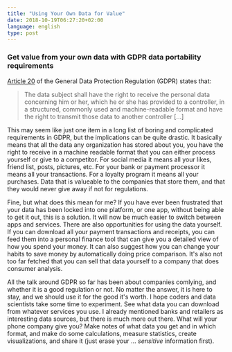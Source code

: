 ```yaml
---
title: "Using Your Own Data for Value"
date: 2018-10-19T06:27:20+02:00
language: english
type: post
---
```


### Get value from your own data with GDPR data portability requirements


[Article 20](https://gdpr-info.eu/art-20-gdpr/) of the General Data Protection Regulation (GDPR) states that:

> The data subject shall have the right to receive the personal data
> concerning him or her, which he or she has provided to a controller,
> in a structured, commonly used and machine-readable format and have
> the right to transmit those data to another controller [...]

This may seem like just one item in a long list of boring and complicated requirements in GDPR, but the implications can be quite drastic. It basically means that all the data any organization has stored about you, you have the right to receive in a machine readable format that you can either process yourself or give to a competitor. For social media it means all your likes, friend list, posts, pictures, etc. For your bank or payment processor it means all your transactions. For a loyalty program it means all your purchases. Data that is valueable to the companies that store them, and that they would never give away if not for regulations.

Fine, but what does this mean for me? If you have ever been frustrated that your data has been locked into one platform, or one app, without being able to get it out, this is a solution. It will now be much easier to switch between apps and services. There are also opportunities for using the data yourself. If you can download all your payment transactions and receipts, you can feed them into a personal finance tool that can give you a detailed view of how you spend your money. It can also suggest how you can change your habits to save money by automatically doing price comparison. It's also not too far fetched that you can sell that data yourself to a company that does consumer analysis.

All the talk around GDPR so far has been about companies comlying, and whether it is a good regulation or not. No matter the answer, it is here to stay, and we should use it for the good it's worth. I hope coders and data scientists take some time to experiment. See what data you can download from whatever services you use. I already mentioned banks and retailers as interesting data sources, but there is much more out there. What will your phone company give you? Make notes of what data you get and in which format, and make do some calculations, measure statistics, create visualizations, and share it (just erase your ... _sensitive_ information first).
